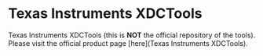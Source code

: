 # Texas Instruments XDCTools

Texas Instruments XDCTools (this is **NOT** the official repository of the tools).
Please visit the official product page [here](Texas Instruments XDCTools).
